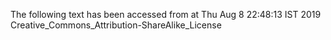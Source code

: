 The following text has been accessed from at Thu Aug 8 22:48:13 IST 2019
Creative_Commons_Attribution-ShareAlike_License
